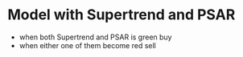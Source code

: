 # Model with Supertrend and PSAR

* when both Supertrend and PSAR is green buy
* when either one of them become red sell 
